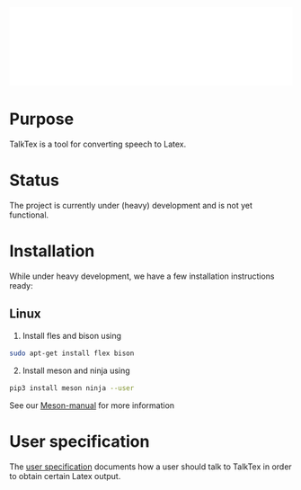<p align="center"><img src="images/logo-white.png" width="700" /></p>

# Purpose

TalkTex is a tool for converting speech to Latex.

# Status

The project is currently under (heavy) development and is not yet functional.

# Installation

While under heavy development, we have a few installation instructions ready:

## Linux
1. Install fles and bison using
```bash
sudo apt-get install flex bison
```
2. Install meson and ninja using
```bash
pip3 install meson ninja --user
```
See our [Meson-manual](MESON.md) for more information

# User specification

The [user specification](user_specification.md) documents how a user should talk
to TalkTex in order to obtain certain Latex output.
